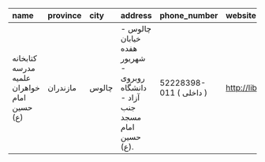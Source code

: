 | name                                       | province   | city   | address                                                                    | phone_number            | website           |
|:-------------------------------------------|:-----------|:-------|:---------------------------------------------------------------------------|:------------------------|:------------------|
| كتابخانه مدرسه علمیه خواهران امام حسین (ع) | مازندران   | چالوس  | چالوس - خیابان هفده شهریور - روبروی دانشگاه آزاد - جنب مسجد امام حسین (ع). | 52228398-011 ( داخلی  ) | http://lib.whc.ir |